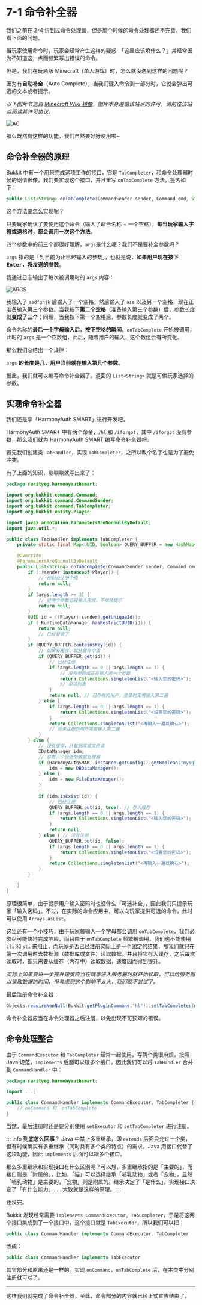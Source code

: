 # 7-1 命令补全器

我们之前在 2-4 讲到过命令处理器，但是那个时候的命令处理器还不完善，我们看下面的问题。

当玩家使用命令时，玩家会经常产生这样的疑惑：「这里应该填什么？」并经常因为不知道这一点而频繁写出错误的命令。

但是，我们在玩原版 Minecraft（单人游戏）时，怎么就没遇到这样的问题呢？

因为有**自动补全**（Auto Complete），当我们键入命令到一部分时，它就会弹出可选的文本或者提示。

*以下图片节选自 [Minecraft Wiki 镜像](https://wiki.biligame.com/mc)，图片本身遵循该站点的许可，请前往该站点阅读其许可协议。*

![AC](https://patchwiki.biligame.com/images/mc/5/5c/b18xl1jyob1x0wl7j0ksxgh49m9bubj.png)

那么既然有这样的功能，我们自然要好好使用啦~

## 命令补全器的原理

Bukkit 中有一个用来完成这项工作的接口，它是 `TabCompleter`，和命令处理器时候的剧情很像，我们要实现这个接口，并且重写 `onTabComplete` 方法，签名如下：

```java
public List<String> onTabComplete(CommandSender sender, Command cmd, String label, String[] args)
```

这个方法要怎么实现呢？

只要玩家确认了要使用这个命令（输入了命令名称 + 一个空格），**每当玩家输入字符或退格时，都会调用一次这个方法**。

四个参数中的前三个都很好理解，`args`是什么呢？我们不是要补全参数吗？

`args` 指的是「到目前为止已经输入的参数」，也就是说，**如果用户现在按下 <kbd>Enter</kbd>，将发送的参数**。

我通过日志输出了每次被调用时的 `args` 内容：

![ARGS](https://www.picbed.cn/images/2021/02/22/imaged894e6b462b9d6ac.png)

我输入了 `asdfghjk` 后输入了一个空格，然后输入了 `asa` 以及另一个空格，现在正准备输入第三个参数。当我按下**第二个空格**（准备输入第三个参数）后，参数长度就**变成了三个**；同理，当我按下第一个空格后，参数长度就变成了两个。

命令名称的**最后一个字母输入后**，**按下空格的瞬间**，`onTabComplete` 开始被调用，此时的 `args` 是一个空数组，此后，随着用户的输入，这个数组会有所变化。

那么我们总结出一个规律：

`args` **的长度是几，用户当前就在输入第几个参数**。

据此，我们就可以编写命令补全器了。返回的 `List<String>` 就是可供玩家选择的参数。

## 实现命令补全器

我们还是拿「HarmonyAuth SMART」进行开发吧。

HarmonyAuth SMART 中有两个命令，`/hl` 和 `/iforgot`，其中 `/iforgot` 没有参数，那么我们就为 HarmonyAuth SMART 编写命令补全器吧。

首先我们创建类 `TabHandler`，实现 `TabCompleter`，之所以改个名字也是为了避免冲突。

有了上面的知识，唰唰唰就写出来了：

```java
package rarityeg.harmonyauthsmart;

import org.bukkit.command.Command;
import org.bukkit.command.CommandSender;
import org.bukkit.command.TabCompleter;
import org.bukkit.entity.Player;

import javax.annotation.ParametersAreNonnullByDefault;
import java.util.*;

public class TabHandler implements TabCompleter {
    private static final Map<UUID, Boolean> QUERY_BUFFER = new HashMap<>();

    @Override
    @ParametersAreNonnullByDefault
    public List<String> onTabComplete(CommandSender sender, Command cmd, String label, String[] args) {
        if (!(sender instanceof Player)) {
            // 控制台注册个鬼
            return null;
        }
        if (args.length >= 3) {
            // 前两个参数已经输入完成，不继续提示
            return null;
        }
        UUID id = ((Player) sender).getUniqueId();
        if (!RuntimeDataManager.hasRestrictUUID(id)) {
            return null;
            // 已经登录了
        }
        if (QUERY_BUFFER.containsKey(id)) {
            // 如果有缓存，就从缓存中读
            if (QUERY_BUFFER.get(id)) {
                // 已经注册
                if (args.length == 0 || args.length == 1) {
                    // 没有参数或正在输入第一个参数
                    return Collections.singletonList("<输入您的密码>");
                    // 单项列表
                }
                return null; // 已存在的用户，登录时无需输入第二遍
            } else {
                if (args.length == 0 || args.length == 1) {
                    return Collections.singletonList("<设置您的密码>");
                }
                return Collections.singletonList("<再输入一遍以确认>");
                // 尚未注册的用户需要输入第二遍
            }
        } else {
            // 没有缓存，从数据库或文件读
            IDataManager idm;
            // 获取一个合适的数据处理器
            if (HarmonyAuthSMART.instance.getConfig().getBoolean("mysql.enabled") && !HarmonyAuthSMART.dbError) {
                idm = new DBDataManager();
            } else {
                idm = new FileDataManager();
            }
            
            if (idm.isExist(id)) {
                // 已经注册
                QUERY_BUFFER.put(id, true); // 存入缓存
                if (args.length == 0 || args.length == 1) {
                    return Collections.singletonList("<输入您的密码>");
                }
                return null;
            } else { // 没有注册
                QUERY_BUFFER.put(id, false);
                if (args.length == 0 || args.length == 1) {
                    return Collections.singletonList("<设置您的密码>");
                }
                return Collections.singletonList("<再输入一遍以确认>");
            }
        }

    }
}
```

原理很简单，由于提示用户输入密码时也没什么「可选补全」，因此我们只提示玩家「输入密码」。不过，在实际的命令应用中，可以向玩家提供可选的命令，此时可以使用 `Arrays.asList`。

这里还有一个小技巧，由于玩家每输入一个字母都会调用 `onTabComplete`，我们必须尽可能快地完成响应，而且由于 `onTabComplete` 频繁被调用，我们也不能使用 `cli` 和 `sti` 来阻止，而玩家是否已经注册实际上是一个固定的结果，那我们就只在第一次调用时去数据源（数据库或文件）读取数据，并且将它存入缓存，之后每次读取时，都只需要从缓存（内存中）读取数据，速度因而得到提升。

*实际上如果要进一步提升速度应当在玩家进入服务器时就开始读取，可以给服务器以读取数据的时间，但考虑到这个影响不太大，我们就不尝试了。*

最后注册命令补全器：

```java
Objects.requireNonNull(Bukkit.getPluginCommand("hl")).setTabCompleter(new TabHandler());
```

命令补全器应当在命令处理器之后注册，以免出现不可预知的错误。

## 命令处理整合

由于 `CommandExecutor` 和 `TabCompleter` 经常一起使用，写两个类很麻烦，按照 Java 规范，`implements` 后面可以跟多个接口，因此我们可以将 `TabHandler` 合并到 `CommandHandler` 中：

```java
package rarityeg.harmonyauthsmart;

import ...;

public class CommandHandler implements CommandExecutor, TabCompleter {
    // onCommand 和  onTabComplete
}
```

当然，最后注册时还是要分别使用 `setExecutor` 和 `setTabCompleter` 进行注册。

::: info **到底怎么回事**？
Java 中禁止多重继承，即 `extends` 后面只允许一个类，但有时候确实有多重继承（同时具有多个类的特点）的需求，Java 用接口代替了这项功能，因此 `implements` 后面可以跟多个接口。

那么多重继承和实现接口有什么区别呢？可以想，多重继承指的是「主要的」，而接口则是「附属的」，比如，「猫」可以选择继承「哺乳动物」或者「宠物」，显然「哺乳动物」是主要的，「宠物」则是附属的。继承决定了「是什么」，实现接口决定了「有什么能力」……大致就是这样的原理。
:::

还没完。

Bukkit 发现经常需要 `implements CommandExecutor, TabCompleter`，于是将这两个接口集成到了一个接口中，这个接口就是 `TabExecutor`，所以我们可以把：

```java
public class CommandHandler implements CommandExecutor, TabCompleter
```

改成：

```java
public class CommandHandler implements TabExecutor
```

其它部分和原来还是一样的。实现 `onCommand`，`onTabComplete` 后，在主类中分别注册就可以了。

---

这样我们就完成了命令补全器，至此，命令部分的内容就已经正式宣告结束了。